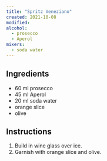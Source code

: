 ```yaml
---
title: "Spritz Veneziano"
created: 2021-10-08
modified:
alcohol:
  - prosecco
  - Aperol
mixers:
  - soda water
---
```


## Ingredients

- 60 ml prosecco
- 45 ml Aperol
- 20 ml soda water
- orange slice
- olive

## Instructions

1. Build in wine glass over ice.
2. Garnish with orange slice and olive.
